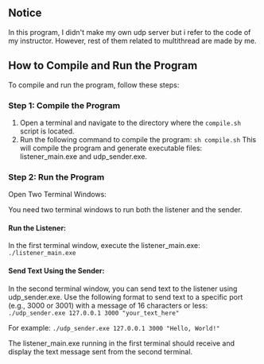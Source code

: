 ## Notice
In this program, I didn't make my own udp server but i refer to the code of my instructor. However, rest of them related to multithread are made by me.


## How to Compile and Run the Program

To compile and run the program, follow these steps:

### Step 1: Compile the Program

1. Open a terminal and navigate to the directory where the `compile.sh` script is located.
2. Run the following command to compile the program:
   ```sh compile.sh```
This will compile the program and generate executable files: listener_main.exe and udp_sender.exe.

### Step 2: Run the Program
Open Two Terminal Windows:

You need two terminal windows to run both the listener and the sender.
#### Run the Listener:
In the first terminal window, execute the listener_main.exe:
```./listener_main.exe```

#### Send Text Using the Sender:
In the second terminal window, you can send text to the listener using udp_sender.exe. Use the following format to send text to a specific port (e.g., 3000 or 3001) with a message of 16 characters or less:
```./udp_sender.exe 127.0.0.1 3000 "your_text_here"```

For example:
```./udp_sender.exe 127.0.0.1 3000 "Hello, World!"```

The listener_main.exe running in the first terminal should receive and display the text message sent from the second terminal.
